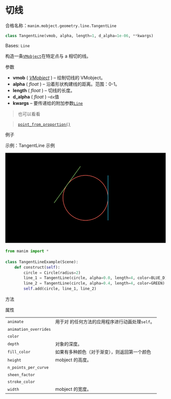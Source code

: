# 切线

合格名称：`manim.mobject.geometry.line.TangentLine`

```py
class TangentLine(vmob, alpha, length=1, d_alpha=1e-06, **kwargs)
```

Bases: `Line`

构造一条[`VMobject`]()在特定点与 a 相切的线。

参数

- **vmob** ( [_VMobject_]() ) – 绘制切线的 VMobject。
- **alpha** ( _float_ ) – 沿着形状构建线的距离。范围：0-1。
- **length** ( _float_ ) – 切线的长度。
- **d_alpha** ( _float_ ) –`dx`值
- **kwargs** – 要传递给的附加参数[`Line`]()

> 也可以看看

> [`point_from_proportion()`]()

例子

示例：TangentLine 示例

![TangentLineExample-1.png](../../static/TangentLineExample-1.png)


```py
from manim import *

class TangentLineExample(Scene):
    def construct(self):
        circle = Circle(radius=2)
        line_1 = TangentLine(circle, alpha=0.0, length=4, color=BLUE_D) # right
        line_2 = TangentLine(circle, alpha=0.4, length=4, color=GREEN) # top left
        self.add(circle, line_1, line_2)
```


方法



属性

|||
|-|-|
`animate`|用于对 的任何方法的应用程序进行动画处理`self`。
`animation_overrides`|
`color`|
`depth`|对象的深度。
`fill_color`|如果有多种颜色（对于渐变），则返回第一个颜色
`height`|mobject 的高度。
`n_points_per_curve`|
`sheen_factor`|
`stroke_color`|
`width`|mobject 的宽度。
